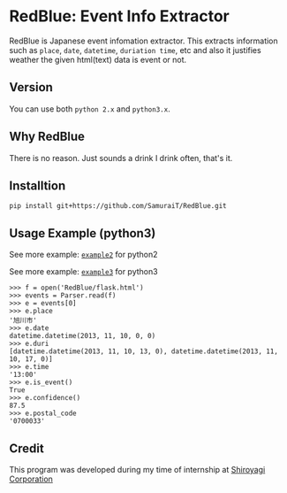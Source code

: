 RedBlue: Event Info Extractor 
===============================
RedBlue is Japanese event infomation extractor. This extracts information such
as `place`, `date`, `datetime`, `duriation time`, etc
and also it justifies weather the given html(text) data is event or not.

Version
-------
You can use both `python 2.x` and `python3.x`.

Why RedBlue
---------
There is no reason. Just sounds a drink I drink often, that's it.

Installtion
-----------

```
pip install git+https://github.com/SamuraiT/RedBlue.git
```

Usage Example (python3)
-------------
See more example: [`example2`](RedBlue/_doctest2.md) for python2

See more example: [`example3`](./example3.md) for python3

    >>> f = open('RedBlue/flask.html')
    >>> events = Parser.read(f)
    >>> e = events[0]
    >>> e.place
    '旭川市'
    >>> e.date
    datetime.datetime(2013, 11, 10, 0, 0)
    >>> e.duri
    [datetime.datetime(2013, 11, 10, 13, 0), datetime.datetime(2013, 11, 10, 17, 0)]
    >>> e.time
    '13:00'
    >>> e.is_event()
    True
    >>> e.confidence()
    87.5
    >>> e.postal_code
    '0700033'


Credit
-----

This program was developed during my time of internship at 
[Shiroyagi Corporation](http://shiroyagi.co.jp/)
